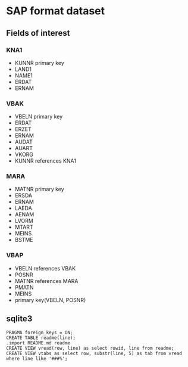 # SAP format dataset
## Fields of interest
### KNA1
- KUNNR primary key
- LAND1
- NAME1
- ERDAT
- ERNAM
### VBAK
- VBELN primary key
- ERDAT
- ERZET
- ERNAM
- AUDAT
- AUART
- VKORG
- KUNNR references KNA1
### MARA
- MATNR primary key
- ERSDA
- ERNAM
- LAEDA
- AENAM
- LVORM
- MTART
- MEINS
- BSTME
### VBAP
- VBELN references VBAK
- POSNR
- MATNR references MARA
- PMATN
- MEINS
- primary key(VBELN, POSNR)
## sqlite3
    PRAGMA foreign_keys = ON;
    CREATE TABLE readme(line);
    .import README.md readme
    CREATE VIEW vread(row, line) as select rowid, line from readme;
    CREATE VIEW vtabs as select row, substr(line, 5) as tab from vread where line like '###%';
